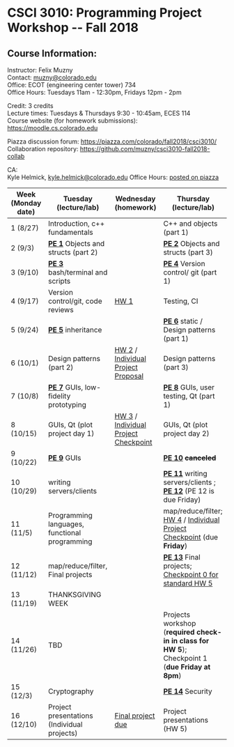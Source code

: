 CSCI 3010: Programming Project Workshop -- Fall 2018
=====================

Course Information:
-----------------


Instructor: Felix Muzny  
Contact: muzny@colorado.edu  
Office: ECOT (engineering center tower) 734  
Office Hours: Tuesdays 11am - 12:30pm, Fridays 12pm - 2pm

Credit: 3 credits  
Lecture times: Tuesdays & Thursdays 9:30 - 10:45am, ECES 114  
Course website (for homework submissions): https://moodle.cs.colorado.edu  

Piazza discussion forum: https://piazza.com/colorado/fall2018/csci3010/  
Collaboration repository: https://github.com/muzny/csci3010-fall2018-collab  

CA:  
Kyle Helmick, kyle.helmick@colorado.edu
Office Hours: [posted on piazza](https://piazza.com/colorado/fall2018/csci3010/staff)


|Week (Monday date) | Tuesday (lecture/lab) | Wednesday (homework) | Thursday (lecture/lab) |
| --- | --- | --- | --- |
1 (8/27) | Introduction, c++ fundamentals | | C++ and objects (part 1) |
2 (9/3) | [__PE 1__](programming_exercises/pe1.md)  Objects and structs (part 2) | | [__PE 2__](programming_exercises/pe2.md)  Objects and structs (part 3) |
3 (9/10) | [__PE 3__](programming_exercises/pe3.md)  bash/terminal and scripts | | [__PE 4__](programming_exercises/pe4.md)  Version control/ git (part 1) |
4 (9/17) | Version control/git, code reviews | [HW 1](homeworks/hw1_maze/) | Testing, CI |
5 (9/24) | [__PE 5__](programming_exercises/pe5.md)  inheritance | | [__PE 6__](programming_exercises/pe6.md)  static / Design patterns (part 1) |
6 (10/1) | Design patterns (part 2) | [HW 2](homeworks/hw2_shoppingtesting/) / [Individual Project Proposal](homeworks/individual_projects) | Design patterns (part 3) |
7 (10/8) | [__PE 7__](programming_exercises/pe7.md) GUIs, low-fidelity prototyping | | [__PE 8__](programming_exercises/pe8.md)  GUIs, user testing, Qt (part 1) |
8 (10/15) | GUIs, Qt (plot project day 1) | [HW 3](homeworks/hw3_election/) / [Individual Project Checkpoint](homeworks/individual_projects) | GUIs, Qt (plot project day 2) |
9 (10/22) | [__PE 9__](programming_exercises/pe9.md)  GUIs | | [__PE 10__](programming_exercises/pe10.md) ~~__canceled__~~ 
10 (10/29) | writing servers/clients | | [__PE 11__](programming_exercises/pe11.md)  writing servers/clients  ;           [__PE 12__](programming_exercises/pe12.md) (PE 12 is due Friday)
11 (11/5) |  Programming languages, functional programming |  |   map/reduce/filter; [HW 4](homeworks/hw4_life/) / [Individual Project Checkpoint](homeworks/individual_projects/) (due __Friday__)
12 (11/12) | map/reduce/filter, Final projects |  | [__PE 13__](programming_exercises/pe13.md) Final projects; [Checkpoint 0 for standard HW 5](https://moodle.cs.colorado.edu/mod/assign/view.php?id=31547)
13 (11/19) | THANKSGIVING WEEK | | 
14 (11/26) | TBD |  | Projects workshop (__required check-in in class for HW 5__); Checkpoint 1 (__due Friday at 8pm__)
15 (12/3) | Cryptography | | [__PE 14__](programming_exercises/pe14.md) Security
16 (12/10) | Project presentations (Individual projects) | [Final project due](homeworks/hw5_settlers/) | Project presentations (HW 5)
